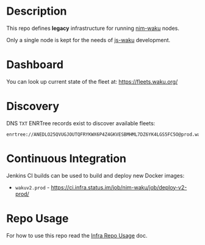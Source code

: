# Description

This repo defines __legacy__ infrastructure for running [nim-waku](https://github.com/waku-org/nwaku) nodes.

Only a single node is kept for the needs of [js-waku](https://github.com/waku-org/js-waku) development.

# Dashboard

You can look up current state of the fleet at: https://fleets.waku.org/

# Discovery

DNS `TXT` ENRTree records exist to discover available fleets:
```
enrtree://ANEDLO25QVUGJOUTQFRYKWX6P4Z4GKVESBMHML7DZ6YK4LGS5FC5O@prod.wakuv2.nodes.status.im
```


# Continuous Integration

Jenkins CI builds can be used to build and deploy new Docker images:

* `wakuv2.prod` - https://ci.infra.status.im/job/nim-waku/job/deploy-v2-prod/

# Repo Usage

For how to use this repo read the [Infra Repo Usage](https://github.com/status-im/infra-docs/blob/master/docs/general/ansible_terraform.md) doc.
